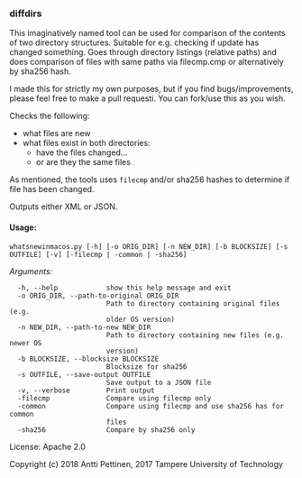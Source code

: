 ### diffdirs 
This imaginatively named tool can be used for comparison of the contents of two directory structures.
Suitable for e.g. checking if update has changed something. Goes through directory listings
(relative paths) and does comparison of files with same paths via filecmp.cmp or alternatively by sha256 hash.

I made this for strictly my own purposes, but if you find bugs/improvements,
please feel free to make a pull requesti. You can fork/use this as you wish.

Checks the following:
- what files are new
- what files exist in both directories:
  - have the files changed...
  - or are they the same files

As mentioned, the tools uses ```filecmp``` and/or sha256 hashes to determine if file has been changed.

Outputs either XML or JSON.

#### Usage:

```whatsnewinmacos.py [-h] [-o ORIG_DIR] [-n NEW_DIR] [-b BLOCKSIZE] [-s OUTFILE] [-v] [-filecmp | -common | -sha256]```

*Arguments:*
```
  -h, --help            show this help message and exit
  -o ORIG_DIR, --path-to-original ORIG_DIR
                        Path to directory containing original files (e.g.
                        older OS version)
  -n NEW_DIR, --path-to-new NEW_DIR
                        Path to directory containing new files (e.g. newer OS
                        version)
  -b BLOCKSIZE, --blocksize BLOCKSIZE
                        Blocksize for sha256
  -s OUTFILE, --save-output OUTFILE
                        Save output to a JSON file
  -v, --verbose         Print output
  -filecmp              Compare using filecmp only
  -common               Compare using filecmp and use sha256 has for common
                        files
  -sha256               Compare by sha256 only
```
License: Apache 2.0

Copyright (c) 2018 Antti Pettinen, 2017 Tampere University of Technology
